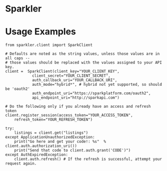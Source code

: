 Sparkler
========

Usage Examples
========

    from sparkler.client import SparkClient

    # Defaults are noted as the string values, unless those values are in all caps --
    # those values should be replaced with the values assigned to your API key.
    client =  SparkClient(client_key="YOUR_CLIENT_KEY",  
                client_secret="YOUR_CLIENT_SECRET", 
                auth_callback_uri="YOUR_CALLBACK_URI", 
                auth_mode="hybrid*", # hybrid not yet supported, so should be 'oauth2'
                auth_endpoint_uri="https://sparkplatform.com/oauth2",
                api_endpoint_uri="http://sparkapi.com")

    # Do the following only if you already have an access and refresh token
    client.register_session(access_token="YOUR_ACCESS_TOKEN", 
        refresh_token="YOUR_REFRESH_TOKEN")

    try:
        listings = client.get("listings")
    except ApplicationUnauthorizedException:
        print("Go here and get your code!: %s"  % client.auth.authorization_uri())
        print("Send that code to client.auth.grant('CODE')")
    except AuthExpiredException:
        client.auth.refresh() # If the refresh is successful, attempt your request again.
